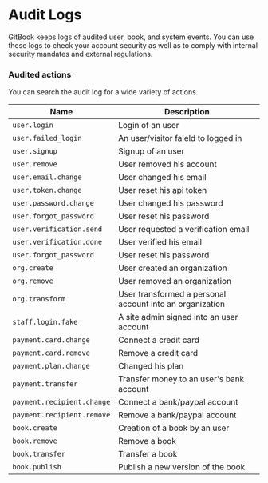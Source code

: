 # Audit Logs

GitBook keeps logs of audited user, book, and system events. You can use these logs to check your account security as well as to comply with internal security mandates and external regulations.

### Audited actions

You can search the audit log for a wide variety of actions.

| Name | Description |
| ---- | ----------- |
| `user.login` | Login of an user |
| `user.failed_login` | An user/visitor faield to logged in |
| `user.signup` | Signup of an user |
| `user.remove` | User removed his account |
| `user.email.change` | User changed his email |
| `user.token.change` | User reset his api token |
| `user.password.change` | User changed his password |
| `user.forgot_password` | User reset his password |
| `user.verification.send` | User requested a verification email |
| `user.verification.done` | User verified his email |
| `user.forgot_password` | User reset his password |
| `org.create` | User created an organization |
| `org.remove` | User removed an organization |
| `org.transform` | User transformed a personal account into an organization |
| `staff.login.fake` | A site admin signed into an user account |
| `payment.card.change` | Connect a credit card |
| `payment.card.remove` | Remove a credit card |
| `payment.plan.change` | Changed his plan |
| `payment.transfer` | Transfer money to an user's bank account |
| `payment.recipient.change` | Connect a bank/paypal account |
| `payment.recipient.remove` | Remove a bank/paypal account |
| `book.create` | Creation of a book by an user |
| `book.remove` | Remove a book |
| `book.transfer` | Transfer a book |
| `book.publish` | Publish a new version of the book |
